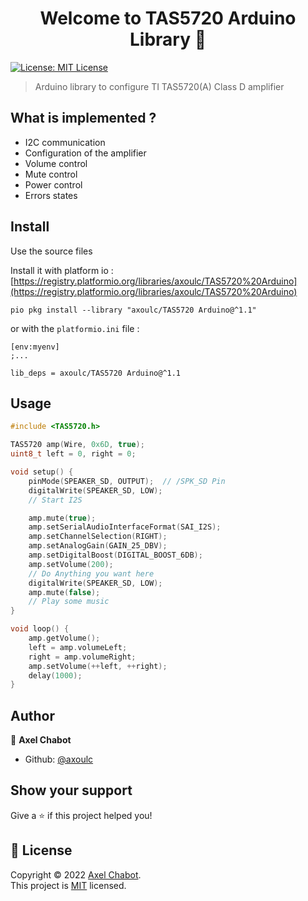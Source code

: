 <h1 align="center">Welcome to TAS5720 Arduino Library 👋</h1>
<p>
  <a href="https://github.com/axoulc/TAS5720-Arduino/blob/main/LICENSE" target="_blank">
    <img alt="License: MIT License" src="https://img.shields.io/badge/License-MIT License-yellow.svg" />
  </a>
</p>

> Arduino library to configure TI TAS5720(A) Class D amplifier

## What is implemented ?
- I2C communication
- Configuration of the amplifier
- Volume control
- Mute control
- Power control
- Errors states

## Install
Use the source files

Install it with platform io : [https://registry.platformio.org/libraries/axoulc/TAS5720%20Arduino](https://registry.platformio.org/libraries/axoulc/TAS5720%20Arduino)
```
pio pkg install --library "axoulc/TAS5720 Arduino@^1.1"
```
or with the `platformio.ini` file :

```
[env:myenv]
;...

lib_deps = axoulc/TAS5720 Arduino@^1.1
```

## Usage

```cpp
#include <TAS5720.h>

TAS5720 amp(Wire, 0x6D, true);
uint8_t left = 0, right = 0;

void setup() {
    pinMode(SPEAKER_SD, OUTPUT);  // /SPK_SD Pin
    digitalWrite(SPEAKER_SD, LOW);
    // Start I2S

    amp.mute(true);
    amp.setSerialAudioInterfaceFormat(SAI_I2S);
    amp.setChannelSelection(RIGHT);
    amp.setAnalogGain(GAIN_25_DBV);
    amp.setDigitalBoost(DIGITAL_BOOST_6DB);
    amp.setVolume(200);
    // Do Anything you want here
    digitalWrite(SPEAKER_SD, LOW);
    amp.mute(false);
    // Play some music
}

void loop() {
    amp.getVolume();
    left = amp.volumeLeft;
    right = amp.volumeRight;
    amp.setVolume(++left, ++right);
    delay(1000);
}
```

## Author

👤 **Axel Chabot**

* Github: [@axoulc](https://github.com/axoulc)

## Show your support

Give a ⭐️ if this project helped you!

## 📝 License

Copyright © 2022 [Axel Chabot](https://github.com/axoulc).<br />
This project is [MIT](https://github.com/axoulc/TAS5720-Arduino/blob/main/LICENSE) licensed.